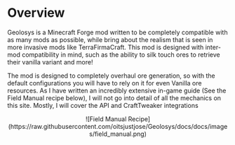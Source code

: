 # Overview

Geolosys is a Minecraft Forge mod written to be completely compatible with as many mods as possible, while bring about the realism that is seen in more invasive mods like TerraFirmaCraft. This mod is designed with inter-mod compatibility in mind, such as the ability to silk touch ores to retrieve their vanilla variant and more!

The mod is designed to completely overhaul ore generation, so with the default configurations you will have to rely on it for even Vanilla ore resources. As I have written an incredibly extensive in-game guide (See the Field Manual recipe below), I will not go into detail of all the mechanics on this site. Mostly, I will cover the API and CraftTweaker integrations

<center>![Field Manual Recipe](https://raw.githubusercontent.com/oitsjustjose/Geolosys/docs/docs/images/field_manual.png)</center>
